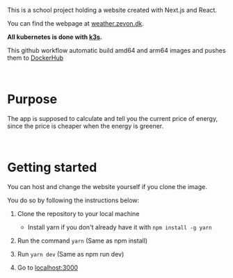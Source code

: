 This is a school project holding a website created with Next.js and React.

You can find the webpage at [weather.zevon.dk](http://www.weather.zevon.dk/).

**All kubernetes is done with [k3s](https://k3s.io/).**

This github workflow automatic build amd64 and arm64 images and pushes them to [DockerHub](https://hub.docker.com/)

<br/>

# Purpose

The app is supposed to calculate and tell you the current price of energy, since the price is cheaper when the energy is greener.

<br/>

# Getting started

You can host and change the website yourself if you clone the image.

You do so by following the instructions below:

1.  Clone the repository to your local machine

    -   Install yarn if you don't already have it with `npm install -g yarn`

2.  Run the command `yarn` (Same as npm install)

3.  Run `yarn dev` (Same as npm run dev)

4.  Go to [localhost:3000](https://localhost:3000/)

